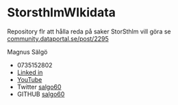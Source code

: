 # StorsthlmWIkidata
Repository flr att hålla reda på saker StorSthlm vill göra se [community.dataportal.se/post/2295](https://community.dataportal.se/post/2295)

Magnus Sälgö
* 0735152802
* [Linked in](https://www.linkedin.com/in/magnus-s%C3%A4lg%C3%B6-148890)
* [YouTube](https://www.youtube.com/c/MagnusS%C3%A4lg%C3%B6/videos)
* Twitter [salgo60](https://twitter.com/salgo60)
* GITHUB [salgo60](https://github.com/salgo60)
